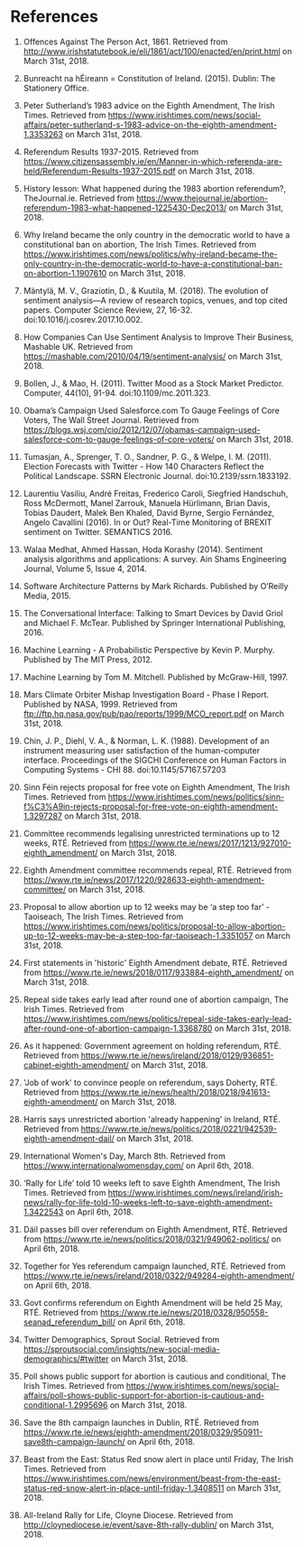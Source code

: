 # References

1. Offences Against The Person Act, 1861. Retrieved from http://www.irishstatutebook.ie/eli/1861/act/100/enacted/en/print.html on March 31st, 2018.

2. Bunreacht na hÉireann = Constitution of Ireland. (2015). Dublin: The Stationery Office.

3. Peter Sutherland’s 1983 advice on the Eighth Amendment, The Irish Times. Retrieved from https://www.irishtimes.com/news/social-affairs/peter-sutherland-s-1983-advice-on-the-eighth-amendment-1.3353263 on March 31st, 2018.

4. Referendum Results 1937-2015. Retrieved from https://www.citizensassembly.ie/en/Manner-in-which-referenda-are-held/Referendum-Results-1937-2015.pdf on March 31st, 2018.

5. History lesson: What happened during the 1983 abortion referendum?, TheJournal.ie. Retrieved from https://www.thejournal.ie/abortion-referendum-1983-what-happened-1225430-Dec2013/ on March 31st, 2018.

6. Why Ireland became the only country in the democratic world to have a constitutional ban on abortion, The Irish Times. Retrieved from https://www.irishtimes.com/news/politics/why-ireland-became-the-only-country-in-the-democratic-world-to-have-a-constitutional-ban-on-abortion-1.1907610 on March 31st, 2018.



7. Mäntylä, M. V., Graziotin, D., & Kuutila, M. (2018). The evolution of sentiment analysis—A review of research topics, venues, and top cited papers. Computer Science Review, 27, 16-32. doi:10.1016/j.cosrev.2017.10.002.

8. How Companies Can Use Sentiment Analysis to Improve Their Business, Mashable UK. Retrieved from https://mashable.com/2010/04/19/sentiment-analysis/ on March 31st, 2018.

9. Bollen, J., & Mao, H. (2011). Twitter Mood as a Stock Market Predictor. Computer, 44(10), 91-94. doi:10.1109/mc.2011.323.

10. Obama’s Campaign Used Salesforce.com To Gauge Feelings of Core Voters, The Wall Street Journal. Retrieved from https://blogs.wsj.com/cio/2012/12/07/obamas-campaign-used-salesforce-com-to-gauge-feelings-of-core-voters/ on March 31st, 2018.

11. Tumasjan, A., Sprenger, T. O., Sandner, P. G., & Welpe, I. M. (2011). Election Forecasts with Twitter - How 140 Characters Reflect the Political Landscape. SSRN Electronic Journal. doi:10.2139/ssrn.1833192.

12. Laurentiu Vasiliu, André Freitas, Frederico Caroli, Siegfried Handschuh, Ross McDermott, Manel Zarrouk, Manuela Hürlimann, Brian Davis, Tobias Daudert, Malek Ben Khaled, David Byrne, Sergio Fernández, Angelo Cavallini (2016). In or Out? Real-Time Monitoring of BREXIT sentiment on Twitter. SEMANTICS 2016.

13. Walaa Medhat, Ahmed Hassan, Hoda Korashy (2014). Sentiment analysis algorithms and applications: A survey. Ain Shams Engineering Journal, Volume 5, Issue 4, 2014.



14. Software Architecture Patterns by Mark Richards. Published by O’Reilly Media, 2015.



15. The Conversational Interface: Talking to Smart Devices by David Griol and Michael F. McTear. Published by Springer International Publishing, 2016.



16. Machine Learning - A Probabilistic Perspective by Kevin P. Murphy. Published by The MIT Press, 2012.

17. Machine Learning by Tom M. Mitchell. Published by McGraw-Hill, 1997.



18. Mars Climate Orbiter Mishap Investigation Board - Phase I Report. Published by NASA, 1999. Retrieved from ftp://ftp.hq.nasa.gov/pub/pao/reports/1999/MCO_report.pdf on March 31st, 2018.



19. Chin, J. P., Diehl, V. A., & Norman, L. K. (1988). Development of an instrument measuring user satisfaction of the human-computer interface. Proceedings of the SIGCHI Conference on Human Factors in Computing Systems - CHI 88. doi:10.1145/57167.57203



20. Sinn Féin rejects proposal for free vote on Eighth Amendment, The Irish Times. Retrieved from https://www.irishtimes.com/news/politics/sinn-f%C3%A9in-rejects-proposal-for-free-vote-on-eighth-amendment-1.3297287 on March 31st, 2018.

21. Committee recommends legalising unrestricted terminations up to 12 weeks, RTÉ. Retrieved from https://www.rte.ie/news/2017/1213/927010-eighth_amendment/ on March 31st, 2018.

22. Eighth Amendment committee recommends repeal, RTÉ. Retrieved from https://www.rte.ie/news/2017/1220/928633-eighth-amendment-committee/ on March 31st, 2018.

23. Proposal to allow abortion up to 12 weeks may be ‘a step too far’ - Taoiseach, The Irish Times. Retrieved from https://www.irishtimes.com/news/politics/proposal-to-allow-abortion-up-to-12-weeks-may-be-a-step-too-far-taoiseach-1.3351057 on March 31st, 2018.

24. First statements in 'historic' Eighth Amendment debate, RTÉ. Retrieved from https://www.rte.ie/news/2018/0117/933884-eighth_amendment/ on March 31st, 2018.

25. Repeal side takes early lead after round one of abortion campaign, The Irish Times. Retrieved from https://www.irishtimes.com/news/politics/repeal-side-takes-early-lead-after-round-one-of-abortion-campaign-1.3368780 on March 31st, 2018.

26. As it happened: Government agreement on holding referendum, RTÉ. Retrieved from https://www.rte.ie/news/ireland/2018/0129/936851-cabinet-eighth-amendment/ on March 31st, 2018.

27. 'Job of work' to convince people on referendum, says Doherty, RTÉ. Retrieved from https://www.rte.ie/news/health/2018/0218/941613-eighth-amendment/ on March 31st, 2018.

28. Harris says unrestricted abortion 'already happening' in Ireland, RTÉ. Retrieved from https://www.rte.ie/news/politics/2018/0221/942539-eighth-amendment-dail/ on March 31st, 2018.

29. International Women's Day, March 8th. Retrieved from https://www.internationalwomensday.com/ on April 6th, 2018.

30. ‘Rally for Life’ told 10 weeks left to save Eighth Amendment, The Irish Times. Retrieved from https://www.irishtimes.com/news/ireland/irish-news/rally-for-life-told-10-weeks-left-to-save-eighth-amendment-1.3422543 on April 6th, 2018.

31. Dáil passes bill over referendum on Eighth Amendment, RTÉ. Retrieved from https://www.rte.ie/news/politics/2018/0321/949062-politics/ on April 6th, 2018.

32. Together for Yes referendum campaign launched, RTÉ. Retrieved from https://www.rte.ie/news/ireland/2018/0322/949284-eighth-amendment/ on April 6th, 2018.

33. Govt confirms referendum on Eighth Amendment will be held 25 May, RTÉ. Retrieved from https://www.rte.ie/news/2018/0328/950558-seanad_referendum_bill/ on April 6th, 2018.

34. Twitter Demographics, Sprout Social. Retrieved from https://sproutsocial.com/insights/new-social-media-demographics/#twitter on March 31st, 2018.

35. Poll shows public support for abortion is cautious and conditional, The Irish Times. Retrieved from https://www.irishtimes.com/news/social-affairs/poll-shows-public-support-for-abortion-is-cautious-and-conditional-1.2995696 on March 31st, 2018.

36. Save the 8th campaign launches in Dublin, RTÉ. Retrieved from https://www.rte.ie/news/eighth-amendment/2018/0329/950911-save8th-campaign-launch/ on April 6th, 2018.

37. Beast from the East: Status Red snow alert in place until Friday, The Irish Times. Retrieved from https://www.irishtimes.com/news/environment/beast-from-the-east-status-red-snow-alert-in-place-until-friday-1.3408511 on March 31st, 2018.

38. All-Ireland Rally for Life, Cloyne Diocese. Retrieved from http://cloynediocese.ie/event/save-8th-rally-dublin/ on March 31st, 2018.

